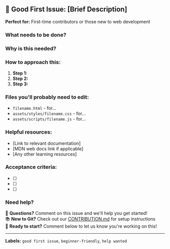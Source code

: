## 🌟 Good First Issue: [Brief Description]

**Perfect for:** First-time contributors or those new to web development

### What needs to be done?

<!-- Clear description of the task -->

### Why is this needed?

<!-- Brief explanation of the problem or improvement -->

### How to approach this:

1. **Step 1:** <!-- Break down the task into simple steps -->
2. **Step 2:** 
3. **Step 3:** 

### Files you'll probably need to edit:

- `filename.html` - for...
- `assets/styles/filename.css` - for...
- `assets/scripts/filename.js` - for...

### Helpful resources:

- [Link to relevant documentation]
- [MDN web docs link if applicable]
- [Any other learning resources]

### Acceptance criteria:

- [ ] <!-- What does "done" look like? -->
- [ ] 
- [ ] 

### Need help?

💬 **Questions?** Comment on this issue and we'll help you get started!  
📚 **New to Git?** Check out our [CONTRIBUTION.md](CONTRIBUTION.md) for setup instructions  
🎯 **Ready to start?** Comment below to let us know you're working on this!

---

**Labels:** `good first issue`, `beginner-friendly`, `help wanted`

